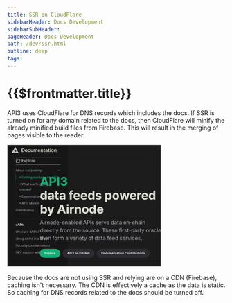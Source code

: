 ```yaml
---
title: SSR on CloudFlare
sidebarHeader: Docs Development
sidebarSubHeader:
pageHeader: Docs Development
path: /dev/ssr.html
outline: deep
tags:
---
```


<PageHeader/>

# {{$frontmatter.title}}

API3 uses CloudFlare for DNS records which includes the docs. If SSR is turned
on for any domain related to the docs, then CloudFlare will minify the already
minified build files from Firebase. This will result in the merging of pages
visible to the reader.

<img src="./assets/images/ssr-cloudflare.png" style="width:70%;border:solid 1px gray">

Because the docs are not using SSR and relying are on a CDN (Firebase), caching
isn't necessary. The CDN is effectively a cache as the data is static. So
caching for DNS records related to the docs should be turned off.
